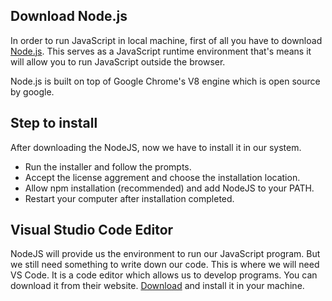 ## Download Node.js
In order to run JavaScript in local machine, first of all you have to download [Node.js](https://nodejs.org/en). This serves as a JavaScript runtime environment that's means it will allow you to run JavaScript outside the browser.

Node.js is built on top of Google Chrome's V8 engine which is open source by google.

## Step to install
After downloading the NodeJS, now we have to install it in our system.

- Run the installer and follow the prompts.
- Accept the license aggrement and choose the installation location.
- Allow npm installation (recommended) and add NodeJS to your PATH.
- Restart your computer after installation completed.


## Visual Studio Code Editor
NodeJS will provide us the environment to run our JavaScript program. But we still need something to write down our code. This is where we will need VS Code. It is a code editor which allows us to develop programs. You can download it from their website. [Download](https://code.visualstudio.com/download) and install it in your machine.
